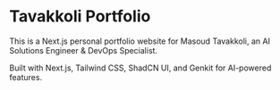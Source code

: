 # Tavakkoli Portfolio

This is a Next.js personal portfolio website for Masoud Tavakkoli, an AI Solutions Engineer & DevOps Specialist.

Built with Next.js, Tailwind CSS, ShadCN UI, and Genkit for AI-powered features.
